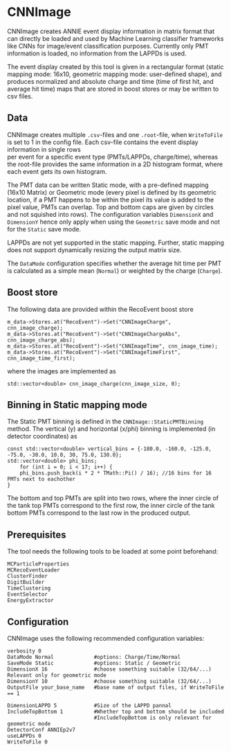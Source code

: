 # CNNImage

CNNImage creates ANNIE event display information in matrix format that
can directly be loaded and used by Machine Learning classifier frameworks like CNNs for image/event 
classification purposes. Currently only PMT information is loaded, no information from the LAPPDs is used.

The event display created by this tool is given in a rectangular format (static mapping mode: 16x10, 
geometric mapping mode: user-defined shape), and produces normalized and absolute charge and time 
(time of first hit, and average hit time) maps that are stored in boost stores or may be written 
to csv files.

## Data

CNNImage creates multiple `.csv`-files and one `.root`-file, when `WriteToFile` 
is set to 1 in the config file. Each csv-file contains the event display information in single rows  
per event for a specific event type (PMTs/LAPPDs, charge/time), whereas the root-file provides the 
same information in a 2D histogram format, where each event gets its own histogram.

The PMT data can be written Static mode, with a pre-defined mapping (16x10 Matrix) or Geometric mode 
(every pixel is defined by its geometric location, if a PMT happens to be within the pixel its value 
is added to the pixel value, PMTs can overlap. Top and bottom caps are given by circles and not 
squished into rows). The configuration variables `DimensionX` and `DimensionY` hence only apply when
using the `Geometric` save mode and not for the `Static` save mode. 

LAPPDs are not yet supported in the static mapping. Further, static mapping does not support 
dynamically resizing the output matrix size. 

The `DataMode` configuration specifies whether the average hit time per PMT is calculated as a simple
mean (`Normal`) or weighted by the charge (`Charge`).

## Boost store
The following data are provided within the RecoEvent boost store
```
m_data->Stores.at("RecoEvent")->Set("CNNImageCharge", cnn_image_charge);
m_data->Stores.at("RecoEvent")->Set("CNNImageChargeAbs", cnn_image_charge_abs);
m_data->Stores.at("RecoEvent")->Set("CNNImageTime", cnn_image_time);
m_data->Stores.at("RecoEvent")->Set("CNNImageTimeFirst", cnn_image_time_first);
```
where the images are implemented as
```
std::vector<double> cnn_image_charge(cnn_image_size, 0);
```

## Binning in Static mapping mode
The Static PMT binning is defined in the `CNNImage::StaticPMTBinning` method. The vertical (y) and 
horizontal (x/phi) binning is implemented (in detector coordinates) as
```
const std::vector<double> vertical_bins = {-180.0, -160.0, -125.0, -75.0, -30.0, 10.0, 30, 75.0, 130.0};
std::vector<double> phi_bins;
    for (int i = 0; i < 17; i++) {
    phi_bins.push_back(i * 2 * TMath::Pi() / 16); //16 bins for 16 PMTs next to eachother
}
```
The bottom and top PMTs are split into two rows, where the inner circle of the tank top PMTs correspond
to the first row, the inner circle of the tank bottom PMTs correspond to the last row in the produced
output.

## Prerequisites
The tool needs the following tools to be loaded at some point beforehand:
```
MCParticleProperties
MCRecoEventLoader
ClusterFinder
DigitBuilder
TimeClustering
EventSelector
EnergyExtractor
```

## Configuration

CNNImage uses the following recommended configuration variables:

```
verbosity 0
DataMode Normal             #options: Charge/Time/Normal
SaveMode Static             #options: Static / Geometric
DimensionX 16               #choose something suitable (32/64/...) Relevant only for geometric mode
DimensionY 10               #choose something suitable (32/64/...)
OutputFile your_base_name   #base name of output files, if WriteToFile == 1

DimensionLAPPD 5            #Size of the LAPPD pannal 
IncludeTopBottom 1          #Whether top and bottom should be included
                            #IncludeTopBottom is only relevant for geometric mode
DetectorConf ANNIEp2v7
useLAPPDs 0                 
WriteToFile 0              

```
